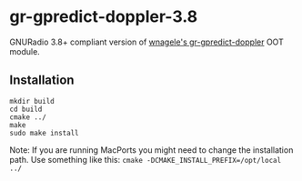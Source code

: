 # gr-gpredict-doppler-3.8

GNURadio 3.8+ compliant version of [wnagele's gr-gpredict-doppler](https://github.com/wnagele/gr-gpredict-doppler) OOT module.

Installation
------------

	mkdir build
	cd build
	cmake ../
	make
	sudo make install

Note: If you are running MacPorts you might need to change the installation
path. Use something like this: `cmake -DCMAKE_INSTALL_PREFIX=/opt/local ../`
